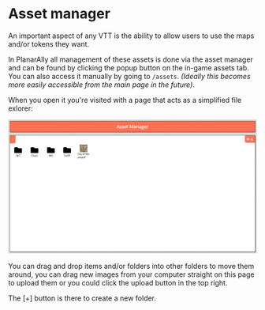# Asset manager

An important aspect of any VTT is the ability to allow users to use the maps and/or tokens they want.

In PlanarAlly all management of these assets is done via the asset manager and can be found by clicking the popup button on the in-game assets tab.
You can also access it manually by going to `/assets`. _(Ideally this becomes more easily accessible from the main page in the future)_.

When you open it you're visited with a page that acts as a simplified file exlorer:

![Asset Manager](./assets.png)

You can drag and drop items and/or folders into other folders to move them around, you can drag new images from your computer straight on this page to upload them or you could click the upload button in the top right.

The [+] button is there to create a new folder.
